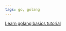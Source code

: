 ```yaml
---
tags: go, golang
---
```

[Learn golang basics tutorial](https://golangbot.com/learn-golang-series/)
